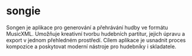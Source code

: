 # songie
Songen je aplikace pro generování a přehrávání hudby ve formátu MusicXML. Umožňuje kreativní tvorbu hudebních partitur, jejich úpravu a export v jednom přehledném prostředí.   Cílem aplikace je usnadnit proces kompozice a poskytovat moderní nástroje pro hudebníky i skladatele.
